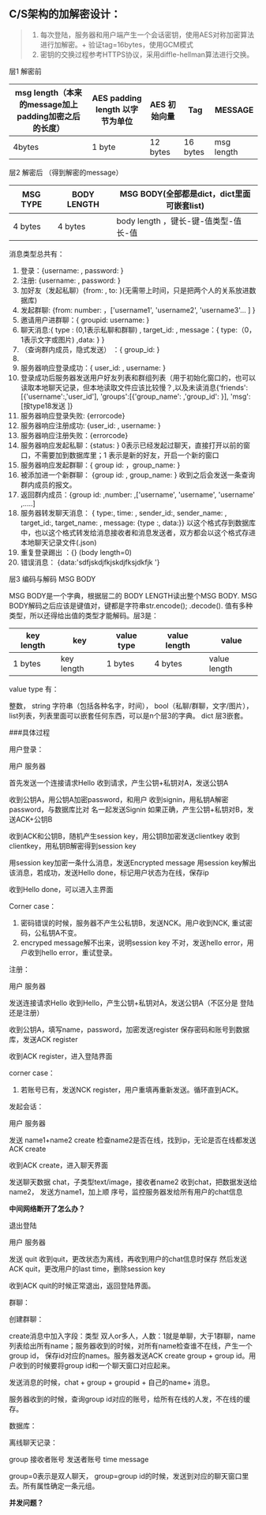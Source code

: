 ## C/S架构的加解密设计：

> 1. 每次登陆，服务器和用户端产生一个会话密钥，使用AES对称加密算法进行加解密。+ 验证tag=16bytes，使用GCM模式
> 2. 密钥的交换过程参考HTTPS协议，采用diffle-hellman算法进行交换。

层1 解密前

| msg length（本来的message加上padding加密之后的长度） | AES padding length 以字节为单位 | AES 初始向量 | Tag      | MESSAGE    |
| ---------------------------------------------------- | ------------------------------- | ------------ | -------- | ---------- |
| 4bytes                                               | 1 byte                          | 12 bytes     | 16 bytes | msg length |

层2 解密后 （得到解密的message）

| MSG TYPE | BODY LENGTH | MSG BODY(全部都是dict，dict里面可嵌套list) |
| -------- | ----------- | ------------------------------------------ |
| 4 bytes  | 4 bytes     | body length ，键长-键-值类型-值长-值       |

消息类型总共有：

1. 登录：{username:  , password:  }
2. 注册: {username: , password: }
3. 加好友（发起私聊）{from: , to:  }(无需带上时间，只是把两个人的关系放进数据库)
4. 发起群聊: {from:    number:      ，['username1',   'username2',   'username3'...  ]    } 
5. 邀请用户进群聊：{ groupid:      username:    }
6. 聊天消息:{ type :  (0,1表示私聊和群聊)  ,  target_id:  , message：{ type:（0，1表示文字或图片) ,data: } }
7. （查询群内成员，隐式发送） ：{ group_id: }
8. 
9. 服务器响应登录成功：{ user_id: , username: }
10. 登录成功后服务器发送用户好友列表和群组列表（用于初始化窗口的，也可以读取本地聊天记录，但本地读取文件应该比较慢？,以及未读消息{‘friends': [{'username':,'user_id'], 'groups':[{'group_name': ,'group_id': }], 'msg':[按type18发送 ]}
11. 服务器响应登录失败: {errorcode}
12. 服务器响应注册成功: {user_id: , username: }
13. 服务器响应注册失败：{errorcode}
14. 服务器响应发起私聊：{status: } 0表示已经发起过聊天，直接打开以前的窗口，不需要加到数据库里；1 表示是新的好友，开启一个新的窗口
15. 服务器响应发起群聊：{ group id: ，group_name: }
16. 被添加进一个新群聊： {group id: , group_name: }   收到之后会发送一条查询群内成员的报文。
17. 返回群内成员：{group id: ,number: ,['username', 'username', 'username' ,.....]
18. 服务器转发聊天消息： { type:, time: , sender_id:, sender_name: , target_id:, target_name: , message: {type :, data:}}    以这个格式存到数据库中，也以这个格式转发给消息接收者和消息发送者，双方都会以这个格式存进本地聊天记录文件(.json)
19. 重复登录踢出 ：{} (body length=0)
20. 错误消息： {data:'sdfjskdjfkjskdjfksjdkfjk '}



层3 编码与解码 MSG BODY

MSG BODY是一个字典，根据层二的 BODY LENGTH读出整个MSG BODY. MSG BODY解码之后应该是键值对，键都是字符串str.encode(); .decode(). 值有多种类型，所以还得给出值的类型才能解码。层3是：

| key length | key        | value type | value length | value        |
| ---------- | ---------- | ---------- | ------------ | ------------ |
| 1 bytes    | key length | 1 bytes    | 4 bytes      | value length |

value type 有：

整数， string 字符串（包括各种名字，时间）， bool（私聊/群聊，文字/图片），list列表，列表里面可以嵌套任何东西，可以是n个层3的字典。 dict 层3嵌套。













###具体过程

用户登录：

用户																						                                   服务器

首先发送一个连接请求Hello												                                  收到请求，产生公钥+私钥对A，发送公钥A

收到公钥A，用公钥A加密password，和用户                                                      收到signin，用私钥A解密password，与数据库比对
名一起发送Signin																                                   如果正确，产生公钥+私钥对B，发送ACK+公钥B

收到ACK和公钥B，随机产生session key，用公钥B加密发送clientkey			收到clientkey，用私钥B解密得到session key

用session key加密一条什么消息，发送Encrypted message							用session key解出该消息，若成功，发送Hello 																																	done，标记用户状态为在线，保存ip

收到Hello done，可以进入主界面



Corner case：

1. 密码错误的时候，服务器不产生公私钥B，发送NCK。用户收到NCK, 重试密码，公私钥A不变。
2. encryped message解不出来，说明session key 不对，发送hello error，用户收到hello error，重试登录。



注册：

用户																													服务器

发送连接请求Hello																							收到Hello，产生公钥+私钥对A，发送公钥A（不区分是																															登陆还是注册）

收到公钥A，填写name，password，加密发送register								保存密码和账号到数据库，发送ACK register

收到ACK register，进入登陆界面																

corner case：

1. 若账号已有，发送NCK register，用户重填再重新发送。循环直到ACK。



发起会话：

用户																												服务器

发送 name1+name2  create																	   检查name2是否在线，找到ip，无论是否在线都发送ACK 																														create

收到ACK create，进入聊天界面

发送聊天数据 chat，子类型text/image，接收者name2						 收到chat，把数据发送给name2， 发送方name1，加上顺																														序号，监控服务器发给所有用户的chat信息

**中间网络断开了怎么办？**





退出登陆

用户																												服务器

发送 quit																										收到quit，更改状态为离线，再收到用户的chat信息时保存
																														然后发送ACK quit，更改用户的last time，删除session 																														key

收到ACK quit的时候正常退出，返回登陆界面。





群聊：

创建群聊：

create消息中加入字段：类型 双人or多人，人数：1就是单聊，大于1群聊，name列表给出所有name；服务器收到的时候，对所有name检查谁不在线，产生一个group id， 保存id对应的names。服务器发送ACK create group + group id。用户收到的时候要将group id和一个聊天窗口对应起来。

发送消息的时候，chat + group + groupid + 自己的name+ 消息。

服务器收到的时候，查询group id对应的账号，给所有在线的人发，不在线的缓存。





数据库：

离线聊天记录：

group          接收者账号           发送者账号            time         message

group=0表示是双人聊天， group=group id的时候，发送到对应的聊天窗口里去。所有属性确定一条元组。





**并发问题？**


